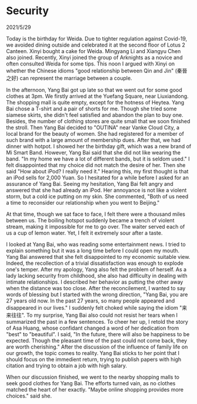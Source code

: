 # Security
2021/5/29

Today is the birthday for Weida. Due to tighter regulation against Covid-19, we avoided dining outside and celebrated it
at the second floor of Lotus 2 Canteen.
Xinyi bought a cake for Weida. Mingyang Li and Xiangyu Chen also joined.
Recently, Xinyi joined the group of Arknights as a novice and often consulted Weida for some tips. This noon I argued with Xinyi on whether the Chinese idioms "good relationship between Qin and Jin" (秦晉之好) can represent the marriage between a couple.

In the afternoon, Yang Bai got up late so that we went out for some good clothes at 3pm.
We firstly arrived at the Yuefang Square, near Liuxiandong.
The shopping mall is quite empty, except for the hotness of Heytea.
Yang Bai chose a T-shirt and a pair of shorts for me. Though she tried some siamese
skirts, she didn't feel satisfied and abandon the plan to buy one. Besides,
the number of clothing stores are quite small that we soon finished the stroll.
Then Yang Bai decided to "OUTINA" near Vanke Cloud City, a local brand for the beauty of women. She had registered for a member of such brand with a large amount of membership dues. After that, we had dinner with hotpot.
I showed her the birthday gift, which was a new brand of Mi Smart Band.
However, Yang Bai said that she did not like wearing the band. "In my home we have
a lot of different bands, but it is seldom used." I felt disappointed that my choice
did not match the desire of her. Then she said "How about iPod? I really need it."
Hearing this, my first thought is that an iPod sells for 2,000 Yuan. 
So I hesitated for a while before I asked for an assurance of Yang Bai.
Seeing my hesitation, Yang Bai felt angry and answered that she had already an iPod.
Her annoyance is not like a violent storm, but a cold ice putting on my skin.
She commented, "Both of us need a time to reconsider our relationship when
you went to Beijing."

At that time, though we sat face to face, I felt there were a thousand miles
between us. The boiling hotspot suddenly became a trench of violent stream,
making it impossible for me to go over. The waiter served each of us a cup of
lemon water. Yet, I felt it extremely sour after a taste.

I looked at Yang Bai, who was reading some entertainment news.
I tried to explain something but it was a long time before I could open my mouth.
Yang Bai answered that she felt disappointed to my economic suitable view.
Indeed, the recollection of a trivial dissatisfaction was enough to explode one's
temper. After my apology, Yang also felt the problem of herself. As a lady
lacking security from childhood, she also had difficulty in dealing with intimate
relationships. I described her behavior as putting the other away when the distance
was too close. After the reconcilement, I wanted to say words of blessing but I started
with the wrong direction, "Yang Bai, you are 27 years old now. In the past 27 years,
so many people appeared and disappeared in our lives." I suddenly felt choked while
saying the idiom "来来往往". To my surprise, Yang Bai also could not resist her tears
when I summarized the past in a few sentences. To cheer her up, I retold the 
story of Asa Huang, whose confidant changed a word of her dedication from "best"
to "beautiful". I said, "In the future, there will also be happiness to be expected.
Though the pleasant time of the past could not come back, they are worth cherishing."
After the discussion of the influence of family life on our growth, the topic comes
to reality. Yang Bai sticks to her point that I should focus on the immedient return,
trying to publish papers with high citation and trying to obtain a job with high salary.

When our discussion finished, we went to the nearby shopping malls to seek good
clothes for Yang Bai. The efforts turned vain, as no clothes matched the heart of her
exactly. "Maybe online shopping provides more choices." said she.
